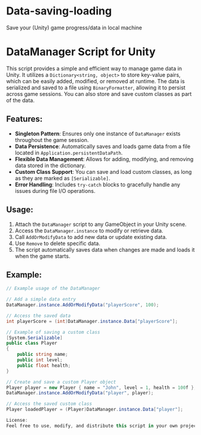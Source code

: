 # Data-saving-loading
Save your (Unity) game progress/data in local machine

# DataManager Script for Unity

This script provides a simple and efficient way to manage game data in Unity. It utilizes a `Dictionary<string, object>` to store key-value pairs, which can be easily added, modified, or removed at runtime. The data is serialized and saved to a file using `BinaryFormatter`, allowing it to persist across game sessions. You can also store and save custom classes as part of the data.

## Features:
- **Singleton Pattern**: Ensures only one instance of `DataManager` exists throughout the game session.
- **Data Persistence**: Automatically saves and loads game data from a file located in `Application.persistentDataPath`.
- **Flexible Data Management**: Allows for adding, modifying, and removing data stored in the dictionary.
- **Custom Class Support**: You can save and load custom classes, as long as they are marked as `[Serializable]`.
- **Error Handling**: Includes `try-catch` blocks to gracefully handle any issues during file I/O operations.

## Usage:
1. Attach the `DataManager` script to any GameObject in your Unity scene.
2. Access the `DataManager.instance` to modify or retrieve data.
3. Call `AddOrModifyData` to add new data or update existing data.
4. Use `Remove` to delete specific data.
5. The script automatically saves data when changes are made and loads it when the game starts.

## Example:

```csharp
// Example usage of the DataManager

// Add a simple data entry
DataManager.instance.AddOrModifyData("playerScore", 100);

// Access the saved data
int playerScore = (int)DataManager.instance.Data["playerScore"];

// Example of saving a custom class
[System.Serializable]
public class Player
{
    public string name;
    public int level;
    public float health;
}

// Create and save a custom Player object
Player player = new Player { name = "John", level = 1, health = 100f };
DataManager.instance.AddOrModifyData("player", player);

// Access the saved custom class
Player loadedPlayer = (Player)DataManager.instance.Data["player"];

License:
Feel free to use, modify, and distribute this script in your own projects. Please provide credit to the original author when using this script in your work.